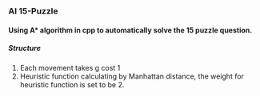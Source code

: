 ### AI 15-Puzzle

#### Using A* algorithm in cpp to automatically solve the 15 puzzle question.

##### Structure

1. Each movement takes g cost 1
2. Heuristic function calculating by Manhattan distance, the weight for heuristic function is set to be 2.